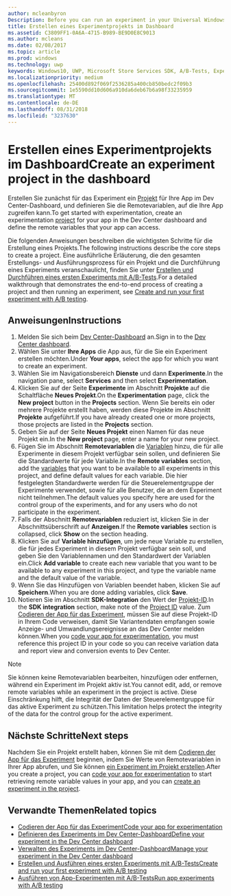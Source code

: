 ```yaml
---
author: mcleanbyron
Description: Before you can run an experiment in your Universal Windows Platform (UWP) app with A/B testing, you must create a project and define your remote variables in the Dev Center dashboard.
title: Erstellen eines Experimentprojekts im Dashboard
ms.assetid: C3809FF1-0A6A-4715-B989-BE9D0E8C9013
ms.author: mcleans
ms.date: 02/08/2017
ms.topic: article
ms.prod: windows
ms.technology: uwp
keywords: Windows10, UWP, Microsoft Store Services SDK, A/B-Tests, Experimente
ms.localizationpriority: medium
ms.openlocfilehash: 25400d892f069f2536285a400cb850bedc2f09b3
ms.sourcegitcommit: 1e5590dd10d606a910da6deb67b6a98f33235959
ms.translationtype: MT
ms.contentlocale: de-DE
ms.lasthandoff: 08/31/2018
ms.locfileid: "3237630"
---
```

# <a name="create-an-experiment-project-in-the-dashboard"></a><span data-ttu-id="67c26-103">Erstellen eines Experimentprojekts im Dashboard</span><span class="sxs-lookup"><span data-stu-id="67c26-103">Create an experiment project in the dashboard</span></span>

<span data-ttu-id="67c26-104">Erstellen Sie zunächst für das Experiment ein [Projekt](run-app-experiments-with-a-b-testing.md#terms) für Ihre App im Dev Center-Dashboard, und definieren Sie die Remotevariablen, auf die Ihre App zugreifen kann.</span><span class="sxs-lookup"><span data-stu-id="67c26-104">To get started with experimentation, create an experimentation [project](run-app-experiments-with-a-b-testing.md#terms) for your app in the Dev Center dashboard and define the remote variables that your app can access.</span></span>

<span data-ttu-id="67c26-105">Die folgenden Anweisungen beschreiben die wichtigsten Schritte für die Erstellung eines Projekts.</span><span class="sxs-lookup"><span data-stu-id="67c26-105">The following instructions describe the core steps to create a project.</span></span> <span data-ttu-id="67c26-106">Eine ausführliche Erläuterung, die den gesamten Erstellungs- und Ausführungsprozess für ein Projekt und die Durchführung eines Experiments veranschaulicht, finden Sie unter [Erstellen und Durchführen eines ersten Experiments mit A/B-Tests](create-and-run-your-first-experiment-with-a-b-testing.md).</span><span class="sxs-lookup"><span data-stu-id="67c26-106">For a detailed walkthrough that demonstrates the end-to-end process of creating a project and then running an experiment, see [Create and run your first experiment with A/B testing](create-and-run-your-first-experiment-with-a-b-testing.md).</span></span>

## <a name="instructions"></a><span data-ttu-id="67c26-107">Anweisungen</span><span class="sxs-lookup"><span data-stu-id="67c26-107">Instructions</span></span>

1. <span data-ttu-id="67c26-108">Melden Sie sich beim [Dev Center-Dashboard](https://dev.windows.com/overview) an.</span><span class="sxs-lookup"><span data-stu-id="67c26-108">Sign in to the [Dev Center dashboard](https://dev.windows.com/overview).</span></span>
2. <span data-ttu-id="67c26-109">Wählen Sie unter **Ihre Apps** die App aus, für die Sie ein Experiment erstellen möchten.</span><span class="sxs-lookup"><span data-stu-id="67c26-109">Under **Your apps**, select the app for which you want to create an experiment.</span></span>
3. <span data-ttu-id="67c26-110">Wählen Sie im Navigationsbereich **Dienste** und dann **Experimente**.</span><span class="sxs-lookup"><span data-stu-id="67c26-110">In the navigation pane, select **Services** and then select **Experimentation**.</span></span>
4. <span data-ttu-id="67c26-111">Klicken Sie auf der Seite **Experimente** im Abschnitt **Projekte** auf die Schaltfläche **Neues Projekt**.</span><span class="sxs-lookup"><span data-stu-id="67c26-111">On the **Experimentation** page, click the **New project** button in the **Projects** section.</span></span> <span data-ttu-id="67c26-112">Wenn Sie bereits ein oder mehrere Projekte erstellt haben, werden diese Projekte im Abschnitt **Projekte** aufgeführt.</span><span class="sxs-lookup"><span data-stu-id="67c26-112">If you have already created one or more projects, those projects are listed in the **Projects** section.</span></span>
5. <span data-ttu-id="67c26-113">Geben Sie auf der Seite **Neues Projekt** einen Namen für das neue Projekt ein.</span><span class="sxs-lookup"><span data-stu-id="67c26-113">In the **New project** page, enter a name for your new project.</span></span>
6. <span data-ttu-id="67c26-114">Fügen Sie im Abschnitt **Remotevariablen** die [Variablen](run-app-experiments-with-a-b-testing.md#terms) hinzu, die für alle Experimente in diesem Projekt verfügbar sein sollen, und definieren Sie die Standardwerte für jede Variable.</span><span class="sxs-lookup"><span data-stu-id="67c26-114">In the **Remote variables** section, add the [variables](run-app-experiments-with-a-b-testing.md#terms) that you want to be available to all experiments in this project, and define default values for each variable.</span></span> <span data-ttu-id="67c26-115">Die hier festgelegten Standardwerte werden für die Steuerelementgruppe der Experimente verwendet, sowie für alle Benutzer, die an dem Experiment nicht teilnehmen.</span><span class="sxs-lookup"><span data-stu-id="67c26-115">The default values you specify here are used for the control group of the experiments, and for any users who do not participate in the experiment.</span></span>
  1. <span data-ttu-id="67c26-116">Falls der Abschnitt **Remotevariablen** reduziert ist, klicken Sie in der Abschnittsüberschrift auf **Anzeigen**.</span><span class="sxs-lookup"><span data-stu-id="67c26-116">If the **Remote variables** section is collapsed, click **Show** on the section heading.</span></span>
  2. <span data-ttu-id="67c26-117">Klicken Sie auf **Variable hinzufügen**, um jede neue Variable zu erstellen, die für jedes Experiment in diesem Projekt verfügbar sein soll, und geben Sie den Variablennamen und den Standardwert der Variablen ein.</span><span class="sxs-lookup"><span data-stu-id="67c26-117">Click **Add variable** to create each new variable that you want to be available to any experiment in this project, and type the variable name and the default value of the variable.</span></span>
  3. <span data-ttu-id="67c26-118">Wenn Sie das Hinzufügen von Variablen beendet haben, klicken Sie auf **Speichern**.</span><span class="sxs-lookup"><span data-stu-id="67c26-118">When you are done adding variables, click **Save**.</span></span>
3. <span data-ttu-id="67c26-119">Notieren Sie im Abschnitt **SDK-Integration** den Wert der [Projekt-ID](run-app-experiments-with-a-b-testing.md#terms).</span><span class="sxs-lookup"><span data-stu-id="67c26-119">In the **SDK integration** section, make note of the [Project ID](run-app-experiments-with-a-b-testing.md#terms) value.</span></span> <span data-ttu-id="67c26-120">Zum [Codieren der App für das Experiment](code-your-experiment-in-your-app.md), müssen Sie auf diese Projekt-ID in Ihrem Code verweisen, damit Sie Variantendaten empfangen sowie Anzeige- und Umwandlungsereignisse an das Dev Center melden können.</span><span class="sxs-lookup"><span data-stu-id="67c26-120">When you [code your app for experimentation](code-your-experiment-in-your-app.md), you must reference this project ID in your code so you can receive variation data and report view and conversion events to Dev Center.</span></span>

> [!NOTE]
> <span data-ttu-id="67c26-121">Sie können keine Remotevariablen bearbeiten, hinzufügen oder entfernen, während ein Experiment im Projekt aktiv ist.</span><span class="sxs-lookup"><span data-stu-id="67c26-121">You cannot edit, add, or remove remote variables while an experiment in the project is active.</span></span> <span data-ttu-id="67c26-122">Diese Einschränkung hilft, die Integrität der Daten der Steuerelementgruppe für das aktive Experiment zu schützen.</span><span class="sxs-lookup"><span data-stu-id="67c26-122">This limitation helps protect the integrity of the data for the control group for the active experiment.</span></span>


## <a name="next-steps"></a><span data-ttu-id="67c26-123">Nächste Schritte</span><span class="sxs-lookup"><span data-stu-id="67c26-123">Next steps</span></span>

<span data-ttu-id="67c26-124">Nachdem Sie ein Projekt erstellt haben, können Sie mit dem [Codieren der App für das Experiment](code-your-experiment-in-your-app.md) beginnen, indem Sie Werte von Remotevariablen in Ihrer App abrufen, und Sie können [ein Experiment im Projekt erstellen](define-your-experiment-in-the-dev-center-dashboard.md).</span><span class="sxs-lookup"><span data-stu-id="67c26-124">After you create a project, you can [code your app for experimentation](code-your-experiment-in-your-app.md) to start retrieving remote variable values in your app, and you can [create an experiment in the project](define-your-experiment-in-the-dev-center-dashboard.md).</span></span>

## <a name="related-topics"></a><span data-ttu-id="67c26-125">Verwandte Themen</span><span class="sxs-lookup"><span data-stu-id="67c26-125">Related topics</span></span>

* [<span data-ttu-id="67c26-126">Codieren der App für das Experiment</span><span class="sxs-lookup"><span data-stu-id="67c26-126">Code your app for experimentation</span></span>](code-your-experiment-in-your-app.md)
* [<span data-ttu-id="67c26-127">Definieren des Experiments im Dev Center-Dashboard</span><span class="sxs-lookup"><span data-stu-id="67c26-127">Define your experiment in the Dev Center dashboard</span></span>](define-your-experiment-in-the-dev-center-dashboard.md)
* [<span data-ttu-id="67c26-128">Verwalten des Experiments im Dev Center-Dashboard</span><span class="sxs-lookup"><span data-stu-id="67c26-128">Manage your experiment in the Dev Center dashboard</span></span>](manage-your-experiment.md)
* [<span data-ttu-id="67c26-129">Erstellen und Ausführen eines ersten Experiments mit A/B-Tests</span><span class="sxs-lookup"><span data-stu-id="67c26-129">Create and run your first experiment with A/B testing</span></span>](create-and-run-your-first-experiment-with-a-b-testing.md)
* [<span data-ttu-id="67c26-130">Ausführen von App-Experimenten mit A/B-Tests</span><span class="sxs-lookup"><span data-stu-id="67c26-130">Run app experiments with A/B testing</span></span>](run-app-experiments-with-a-b-testing.md)
